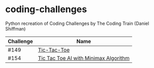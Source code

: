 # coding-challenges
Python recreation of Coding Challenges by The Coding Train (Daniel Shiffman)


| Challenge | Name                                                           |
|-----------|----------------------------------------------------------------|
| #149      | [Tic-Tac-Toe](tic-tac-toe/README.md)                           |
| #154      | [Tic Tac Toe AI with Minimax Algorithm](tic-tac-toe/README.md) |
